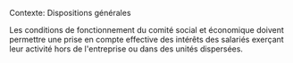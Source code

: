 Contexte: Dispositions générales

Les conditions de fonctionnement du comité social et économique doivent permettre une prise en compte effective des intérêts des salariés exerçant leur activité hors de l'entreprise ou dans des unités dispersées.